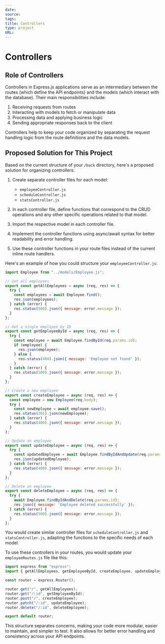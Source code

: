 ```yaml
---
date: 
source: 
tags: 
title: Controllers
type: project
URL:
---
```


# Controllers

## Role of Controllers

Controllers in Express.js applications serve as an intermediary between the routes (which define the API endpoints) and the models (which interact with the database). Their main responsibilities include:

1. Receiving requests from routes
2. Interacting with models to fetch or manipulate data
3. Processing data and applying business logic
4. Sending appropriate responses back to the client

Controllers help to keep your code organized by separating the request handling logic from the route definitions and the data models.

## Proposed Solution for This Project

Based on the current structure of your `/back` directory, here's a proposed solution for organizing controllers:

1. Create separate controller files for each model:
   - `employeeController.js`
   - `scheduleController.js`
   - `statsController.js`

2. In each controller file, define functions that correspond to the CRUD operations and any other specific operations related to that model.

3. Import the respective model in each controller file.

4. Implement the controller functions using async/await syntax for better readability and error handling.

5. Use these controller functions in your route files instead of the current inline route handlers.

Here's an example of how you could structure your `employeeController.js`:

```javascript
import Employee from "../models/Employee.js";

// Get all employees
export const getAllEmployees = async (req, res) => {
  try {
    const employees = await Employee.find();
    res.json(employees);
  } catch (error) {
    res.status(500).json({ message: error.message });
  }
};

// Get a single employee by ID
export const getEmployeeById = async (req, res) => {
  try {
    const employee = await Employee.findById(req.params.id);
    if (employee) {
      res.json(employee);
    } else {
      res.status(404).json({ message: 'Employee not found' });
    }
  } catch (error) {
    res.status(500).json({ message: error.message });
  }
};

// Create a new employee
export const createEmployee = async (req, res) => {
  const employee = new Employee(req.body);
  try {
    const newEmployee = await employee.save();
    res.status(201).json(newEmployee);
  } catch (error) {
    res.status(400).json({ message: error.message });
  }
};

// Update an employee
export const updateEmployee = async (req, res) => {
  try {
    const updatedEmployee = await Employee.findByIdAndUpdate(req.params.id, req.body, { new: true });
    res.json(updatedEmployee);
  } catch (error) {
    res.status(400).json({ message: error.message });
  }
};

// Delete an employee
export const deleteEmployee = async (req, res) => {
  try {
    await Employee.findByIdAndDelete(req.params.id);
    res.json({ message: 'Employee deleted successfully' });
  } catch (error) {
    res.status(500).json({ message: error.message });
  }
};
```

You would create similar controller files for `scheduleController.js` and `statsController.js`, adapting the functions to the specific needs of each model.

To use these controllers in your routes, you would update your `employeeRoutes.js` file like this:

```javascript
import express from "express";
import { getAllEmployees, getEmployeeById, createEmployee, updateEmployee, deleteEmployee } from "../controllers/employeeController.js";

const router = express.Router();

router.get("/", getAllEmployees);
router.get("/:id", getEmployeeById);
router.post("/", createEmployee);
router.patch("/:id", updateEmployee);
router.delete("/:id", deleteEmployee);

export default router;
```

This structure separates concerns, making your code more modular, easier to maintain, and simpler to test. It also allows for better error handling and consistency across your API endpoints.
